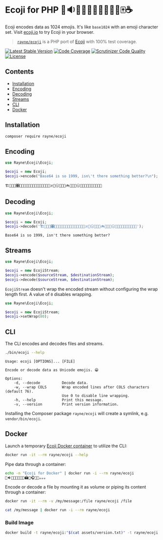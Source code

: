 # Ecoji for PHP 🏣🔉🦐🔼🍉🔹🦒📲🐒🍍🀄☕

Ecoji encodes data as 1024 emojis.
It's like `base1024` with an emoji character set. Visit [ecoji.io](https://ecoji.io) to try Ecoji in your browser.

> [`rayne/ecoji`](https://packagist.org/packages/rayne/ecoji) is a PHP port of [Ecoji](https://github.com/keith-turner/ecoji) with 100% test coverage.

[![Latest Stable Version](https://poser.pugx.org/rayne/ecoji/v/stable)](https://packagist.org/packages/rayne/ecoji)
[![Code Coverage](https://scrutinizer-ci.com/g/rayne/ecoji-php/badges/coverage.png?b=master)](https://scrutinizer-ci.com/g/rayne/ecoji-php/?branch=master)
[![Scrutinizer Code Quality](https://scrutinizer-ci.com/g/rayne/ecoji-php/badges/quality-score.png?b=master)](https://scrutinizer-ci.com/g/rayne/ecoji-php/?branch=master)
[![License](https://poser.pugx.org/rayne/ecoji/license)](https://packagist.org/packages/rayne/ecoji)

## Contents

* [Installation](#installation)
* [Encoding](#encoding)
* [Decoding](#decoding)
* [Streams](#streams)
* [CLI](#cli)
* [Docker](#docker)

## Installation

```bash
composer require rayne/ecoji
```

## Encoding

```php
use Rayne\Ecoji\Ecoji;

$ecoji = new Ecoji;
$ecoji->encode("Base64 is so 1999, isn\'t there something better?\n");
```

```
🏗📩🎦🐇🎛📘🔯🚜💞😽🆖🐊🎱🥁🚄🌱💞😭💮🇵💢🕥🐭🔸🍉🚲🦑🐶💢🕥🔮🔺🍉📸🐮🌼👦🚟🥴📑
```

## Decoding

```php
use Rayne\Ecoji\Ecoji;

$ecoji = new Ecoji;
$ecoji->decode('🏗📩🎦🐇🎛📘🔯🚜💞😽🆖🐊🎱🥁🚄🌱💞😭💮🇵💢🕥🐭🔸🍉🚲🦑🐶💢🕥🔮🔺🍉📸🐮🌼👦🚟🥴📑');
```

```
Base64 is so 1999, isn't there something better?
```

## Streams

```php
use Rayne\Ecoji\Ecoji;

$ecoji = new EcojiStream;
$ecoji->encode($sourceStream, $destinationStream);
$ecoji->decode($sourceStream, $destinationStream);
```

`EcojiStream` doesn't wrap the encoded stream without configuring the wrap length first.
A value of `0` disables wrapping.

```php
use Rayne\Ecoji\Ecoji;

$ecoji = new EcojiStream;
$ecoji->setWrap(80);
```

## CLI

The CLI encodes and decodes files and streams.

```bash
./bin/ecoji --help
```

```
Usage: ecoji [OPTIONS]... [FILE]

Encode or decode data as Unicode emojis. 😁

Options:
    -d, --decode          Decode data.
    -w, --wrap COLS       Wrap encoded lines after COLS characters (default 76).
                          Use 0 to disable line wrapping.
    -h, --help            Print this message.
    -v, --version         Print version information.
```

Installing the Composer package `rayne/ecoji` will create a symlink, e.g. `vendor/bin/ecoji`.

## Docker

Launch a temporary [Ecoji Docker container](https://hub.docker.com/r/rayne/ecoji) to utilize the CLI:

```bash
docker run -it --rm rayne/ecoji --help
```

Pipe data through a container:

```bash
echo -n "Ecoji for Docker" | docker run -i --rm rayne/ecoji
🏣🔉🦐🔼🍉🔹🦒📲🏟🙁🎧🤒💙☕☕☕
```

Encode or decode a file by mounting it as volume
or piping its content through a container:

```bash
docker run -it --rm -v /my/message:/file rayne/ecoji /file
```

```bash
cat /my/message | docker run -i --rm rayne/ecoji
```

### Build Image

```bash
docker build -t rayne/ecoji:"$(cat assets/version.txt)" -t rayne/ecoji:latest .
```
